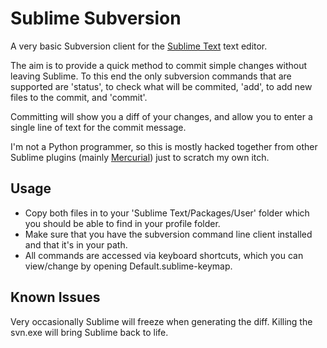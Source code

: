 Sublime Subversion
==================

A very basic Subversion client for the [Sublime Text](http://www.sublimetext.com/) text editor.

The aim is to provide a quick method to commit simple changes without leaving Sublime.  To this end the only subversion commands that are supported are 'status', to check what will be commited, 'add', to add new files to the commit, and 'commit'.

Committing will show you a diff of your changes, and allow you to enter a single line of text for the commit message.

I'm not a Python programmer, so this is mostly hacked together from other Sublime plugins (mainly [Mercurial](http://sublime-text-community-packages.googlecode.com/svn/pages/Mercurial.html)) just to scratch my own itch.


Usage
-----

 * Copy both files in to your 'Sublime Text/Packages/User' folder which you should be able to find in your profile folder.
 * Make sure that you have the subversion command line client installed and that it's in your path.
 * All commands are accessed via keyboard shortcuts, which you can view/change by opening Default.sublime-keymap.


Known Issues
------------

Very occasionally Sublime will freeze when generating the diff.  Killing the svn.exe will bring Sublime back to life.